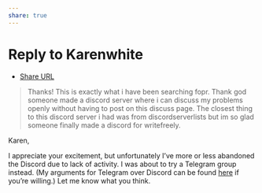 ```yaml
---
share: true
---
```

# Reply to Karenwhite
- [Share URL](https://discuss.write.as/t/write-as-writefreely-community-discord/2831/7)

> Thanks! This is exactly what i have been searching fopr. Thank god someone made a discord server where i can discuss my problems openly without having to post on this discuss page. The closest thing to this discord server i had was from discordserverlists but im so glad someone finally made a discord for writefreely.

Karen, 

I appreciate your excitement, but unfortunately I’ve more or less abandoned the Discord due to lack of activity. I was about to try a Telegram group instead. (My arguments for Telegram over Discord can be found [here](https://bilge.world/telegram) if you’re willing.) Let me know what you think.
